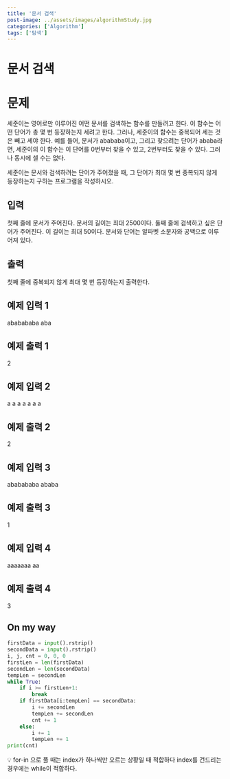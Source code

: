 ```yaml
---
title: '문서 검색'
post-image: ../assets/images/algorithmStudy.jpg
categories: ['Algorithm']
tags: ['탐색']
---
```

# 문서 검색 

# 문제
세준이는 영어로만 이루어진 어떤 문서를 검색하는 함수를 만들려고 한다. 이 함수는 어떤 단어가 총 몇 번 등장하는지 세려고 한다. 그러나, 세준이의 함수는 중복되어 세는 것은 빼고 세야 한다. 예를 들어, 문서가 abababa이고, 그리고 찾으려는 단어가 ababa라면, 세준이의 이 함수는 이 단어를 0번부터 찾을 수 있고, 2번부터도 찾을 수 있다. 그러나 동시에 셀 수는 없다.

세준이는 문서와 검색하려는 단어가 주어졌을 때, 그 단어가 최대 몇 번 중복되지 않게 등장하는지 구하는 프로그램을 작성하시오.

## 입력
첫째 줄에 문서가 주어진다. 문서의 길이는 최대 2500이다. 둘째 줄에 검색하고 싶은 단어가 주어진다. 이 길이는 최대 50이다. 문서와 단어는 알파벳 소문자와 공백으로 이루어져 있다.

## 출력
첫째 줄에 중복되지 않게 최대 몇 번 등장하는지 출력한다.

## 예제 입력 1
ababababa
aba
## 예제 출력 1
2
## 예제 입력 2
a a a a a
a a
## 예제 출력 2
2
## 예제 입력 3
ababababa
ababa
## 예제 출력 3
1
## 예제 입력 4
aaaaaaa
aa
## 예제 출력 4
3

## On my way

```python
firstData = input().rstrip()
secondData = input().rstrip()
i, j, cnt = 0, 0, 0
firstLen = len(firstData)
secondLen = len(secondData)
tempLen = secondLen
while True:
    if i >= firstLen+1:
        break
    if firstData[i:tempLen] == secondData:
        i += secondLen
        tempLen += secondLen
        cnt += 1
    else:
        i += 1
        tempLen += 1
print(cnt)      
```
💡 for-in 으로 풀 때는 index가 하나씩만 오르는 상황일 때 적합하다
index를 건드리는 경우에는 while이 적합하다.